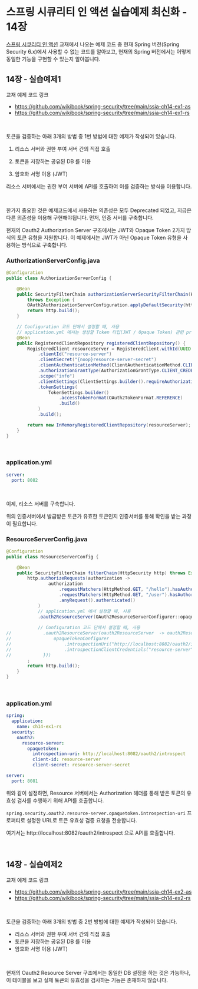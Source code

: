 # 스프링 시큐리티 인 액션 실습예제 최신화 - 14장

[스프링 시큐리티 인 액션](https://www.yes24.com/Product/Goods/112200347) 교재에서 나오는 예제 코드 중 현재 Spring 버전(Spring Security 6.x)에서 사용할 수 없는 코드를 알아보고, 현재의 Spring 버전에서는 어떻게 동일한 기능을 구현할 수 있는지 알아봅니다.

## 14장 - 실습예제1

교재 예제 코드 링크

- https://github.com/wikibook/spring-security/tree/main/ssia-ch14-ex1-as
- https://github.com/wikibook/spring-security/tree/main/ssia-ch14-ex1-rs

<br>

토큰을 검증하는 아래 3개의 방법 중 1번 방법에 대한 예제가 작성되어 있습니다.

1. 리소스 서버와 권한 부여 서버 간의 직접 호출

2. 토큰을 저장하는 공유된 DB 를 이용

3. 암호화 서명 이용 (JWT)

리소스 서버에서는 권한 부여 서버에 API를 호출하여 이를 검증하는 방식을 이용합니다.

<br>

한가지 중요한 것은 예제코드에서 사용하는 의존성은 모두 Deprecated 되었고, 지금은 다른 의존성을 이용해 구현해야됩니다. 먼저, 인증 서버를 구축합니다.

현재의 Oauth2 Authorization Server 구조에서는 JWT와 Opaque Token 2가지 방식의 토큰 유형을 지원합니다. 이 예제에서는 JWT가 아닌 Opaque Token 유형을 사용하는 방식으로 구축합니다.

### AuthorizationServerConfig.java

```java
@Configuration
public class AuthorizationServerConfig {

    @Bean
    public SecurityFilterChain authorizationServerSecurityFilterChain(HttpSecurity http)
        throws Exception {
        OAuth2AuthorizationServerConfiguration.applyDefaultSecurity(http);
        return http.build();
    }

    // Configuration 코드 단에서 설정할 때, 사용
    // application.yml 에서는 생성할 Token 타입(JWT / Opaque Token) 관련 property를 설정할 수가 없어 여기서 설정함.
    @Bean
    public RegisteredClientRepository registeredClientRepository() {
        RegisteredClient resourceServer = RegisteredClient.withId(UUID.randomUUID().toString())
            .clientId("resource-server")
            .clientSecret("{noop}resource-server-secret")
            .clientAuthenticationMethod(ClientAuthenticationMethod.CLIENT_SECRET_BASIC)
            .authorizationGrantType(AuthorizationGrantType.CLIENT_CREDENTIALS)
            .scope("info")
            .clientSettings(ClientSettings.builder().requireAuthorizationConsent(true).build())
            .tokenSettings(
                TokenSettings.builder()
                    .accessTokenFormat(OAuth2TokenFormat.REFERENCE)
                    .build()
            )
            .build();

        return new InMemoryRegisteredClientRepository(resourceServer);
    }
}
```

<br>

### application.yml

```yaml
server:
  port: 8082
```

<br>

이제, 리소스 서버를 구축합니다.

위의 인증서버에서 발급받은 토큰가 유효한 토큰인지 인증서버를 통해 확인을 받는 과정이 필요합니다.

### ResourceServerConfig.java

```java
@Configuration
public class ResourceServerConfig {

    @Bean
    public SecurityFilterChain filterChain(HttpSecurity http) throws Exception {
        http.authorizeRequests(authorization ->
                authorization
                    .requestMatchers(HttpMethod.GET, "/hello").hasAuthority("SCOPE_info")
                    .requestMatchers(HttpMethod.GET, "/user").hasAuthority("SCOPE_read")
                    .anyRequest().authenticated()
            )
            // application.yml 에서 설정할 때, 사용
            .oauth2ResourceServer(OAuth2ResourceServerConfigurer::opaqueToken)
        
            // Configuration 코드 단에서 설정할 때, 사용
//            .oauth2ResourceServer(oauth2ResourceServer  -> oauth2ResourceServer.opaqueToken(opaqueTokenConfigurer -> {
//                opaqueTokenConfigurer
//                    .introspectionUri("http://localhost:8082/oauth2/introspect")
//                    .introspectionClientCredentials("resource-server", "resource-server-secret");
//            }))
        ;
        return http.build();
    }
}
```

<br>

### application.yml

```yaml
spring:
  application:
    name: ch14-ex1-rs
  security:
    oauth2:
      resource-server:
        opaquetoken:
          introspection-uri: http://localhost:8082/oauth2/introspect
          client-id: resource-server
          client-secret: resource-server-secret

server:
  port: 8081
```

위와 같이 설정하면, Resource 서버에서는 Authorization 헤더를 통해 받은 토큰의 유효성 검사를 수행하기 위해 API를 호출합니다.

`spring.security.oauth2.resource-server.opaquetoken.introspection-uri` 프로퍼티로 설정한 URL로 토큰 유효성 검증 요청을 전송합니다.

여기서는 http://localhost:8082/oauth2/introspect 으로 API를 호출합니다.

<br>

## 14장 - 실습예제2

교재 예제 코드 링크

- https://github.com/wikibook/spring-security/tree/main/ssia-ch14-ex2-as
- https://github.com/wikibook/spring-security/tree/main/ssia-ch14-ex2-rs

<br>

토큰을 검증하는 아래 3개의 방법 중 2번 방법에 대한 예제가 작성되어 있습니다.

- 리소스 서버와 권한 부여 서버 간의 직접 호출
- 토큰을 저장하는 공유된 DB 를 이용
- 암호화 서명 이용 (JWT)

<br>

현재의 Oauth2 Resource Server 구조에서는 동일한 DB 설정을 하는 것은 가능하나, 이 테이블을 보고 실제 토큰의 유효성을 검사하는 기능은 존재하지 않습니다.

<br>